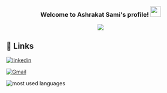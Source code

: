 


<h3 align="center">
  Welcome to Ashrakat Sami's profile!
  <img src="https://media.giphy.com/media/hvRJCLFzcasrR4ia7z/giphy.gif" width="28">
</h3>

<!-- Typing SVG by DenverCoder1 - https://github.com/DenverCoder1/readme-typing-svg -->
<p align="center">
  <a href="https://github.com/DenverCoder1/readme-typing-svg"><img src="https://readme-typing-svg.herokuapp.com/?lines=Full-stack%20web%20developer;Always%20learning%20new%20things&font=Fira%20Code&center=true&width=440&height=45&color=f75c7e&vCenter=true&size=22"></a>
</p> 


## 🔗 Links

[![linkedin](https://img.shields.io/badge/linkedin-0A66C2?style=for-the-badge&logo=linkedin&logoColor=white)](https://www.linkedin.com/in/ashrakat-sami/)

[![Gmail](https://img.shields.io/badge/-Gmail-0A66C2?style=for-the-badge&logo=Gmail&logoColor=white)](mailto:ashrakat002@gmail.com)







<img align="left" src="https://github-readme-stats.vercel.app/api/top-langs?username=ashrakat-sami&show_icons=true&locale=en&layout=compact&theme=radical" alt="most used languages" />
<br>
<a href="https://komarev.com/ghpvc/?username=ashrakat-sami&style=for-the-badge">
  
</a>

